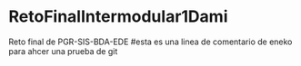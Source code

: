 # RetoFinalIntermodular1Dami
Reto final de PGR-SIS-BDA-EDE
#esta es una linea de comentario de eneko para ahcer una prueba de git